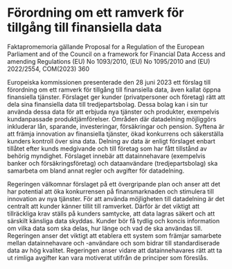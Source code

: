 # Förordning om ett ramverk för tillgång till finansiella data

Faktapromemoria gällande Proposal for a Regulation of the European Parliament and of the Council on a framework for Financial Data Access and amending Regulations (EU) No 1093/2010, (EU) No 1095/2010 and (EU) 2022/2554, COM(2023\) 360

Europeiska kommissionen presenterade den 28 juni 2023 ett förslag till förordning om ett ramverk för tillgång till finansiella data, även kallat öppna finansiella tjänster. Förslaget ger kunder (privatpersoner och företag) rätt att dela sina finansiella data till tredjepartsbolag. Dessa bolag kan i sin tur använda dessa data för att erbjuda nya tjänster och produkter, exempelvis kundanpassade produktjämförelser. Områden där datadelning möjliggörs inkluderar lån, sparande, investeringar, försäkringar och pension. Syftena är att främja innovation av finansiella tjänster, ökad konkurrens och säkerställa kunders kontroll över sina data. Delning av data är enligt förslaget enbart tillåtet efter kunds medgivande och till företag som har fått tillstånd av behörig myndighet. Förslaget innebär att datainnehavare (exempelvis banker och försäkringsföretag) och dataanvändare (tredjepartsbolag) ska samarbeta om bland annat regler och avgifter för datadelning.

Regeringen välkomnar förslaget på ett övergripande plan och anser att det har potential att öka konkurrensen på finansmarknaden och stimulera till innovation av nya tjänster. För att använda möjligheten till datadelning är det centralt att kunder känner tillit till ramverket. Därför är det viktigt att tillräckliga krav ställs på kunders samtycke, att data lagras säkert och att särskilt känsliga data skyddas. Kunder bör få tydlig och koncis information om vilka data som ska delas, hur länge och vad de ska användas till. Regeringen anser det viktigt att etablera ett system som främjar samarbete mellan datainnehavare och \-användare och som bidrar till standardiserade data av hög kvalitet. Regeringen anser vidare att datainnehavares rätt att ta ut rimliga avgifter kan vara motiverat utifrån de principer som föreslås.
